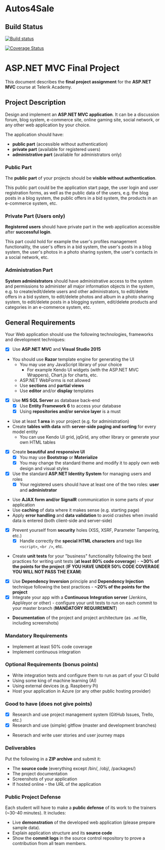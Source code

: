 # Autos4Sale
## Build Status
[![Build status](https://ci.appveyor.com/api/projects/status/oc79c9qrcxtipfhq?svg=true)](https://ci.appveyor.com/project/shopOFF/autos4sale)

[![Coverage Status](https://coveralls.io/repos/github/shopOFF/Autos4Sale/badge.svg?branch=master)](https://coveralls.io/github/shopOFF/Autos4Sale?branch=master)

# ASP.NET MVC Final Project

This document describes the **final project assignment** for the **ASP.NET MVC** course at Telerik Academy.

## Project Description

Design and implement an **ASP.NET MVC application**. It can be a discussion forum, blog system, e-commerce site, online gaming site, social network, or any other web application by your choice.

The application should have:
* **public part** (accessible without authentication)
* **private part** (available for registered users)
* **administrative part** (available for administrators only)

### Public Part

The **public part** of your projects should be **visible without authentication**.

This public part could be the application start page, the user login and user registration forms, as well as the public data of the users, e.g. the blog posts in a blog system, the public offers in a bid system, the products in an e-commerce system, etc.

### Private Part (Users only)

**Registered users** should have private part in the web application accessible after **successful login**.

This part could hold for example the user's profiles management functionality, the user's offers in a bid system, the user's posts in a blog system, the user's photos in a photo sharing system, the user's contacts in a social network, etc.

### Administration Part

**System administrators** should have administrative access to the system and permissions to administer all major information objects in the system, e.g. to create/edit/delete users and other administrators, to edit/delete offers in a bid system, to edit/delete photos and album in a photo sharing system, to edit/delete posts in a blogging system, edit/delete products and categories in an e-commerce system, etc.
## General Requirements

Your Web application should use the following technologies, frameworks and development techniques:
* [x] Use **ASP.NET MVC** and **Visual Studio 2015**
* You should use **Razor** template engine for generating the UI
	* You may use any JavaScript library of your choice
		* For example Kendo UI widgets (with the ASP.NET MVC Wrappers), Chart.js for charts, etc.
	* ASP.NET WebForms is not allowed
	* Use **sections** and **partial views**
	* Use **editor** and/or **display** templates
* [x] Use **MS SQL Server** as database back-end
	* [x] Use **Entity Framework 6** to access your database
	* [x] Using **repositories and/or service layer** is a must
* Use at least **1 area** in your project (e.g. for administration)
* Create **tables with data** with **server-side paging and sorting** for every model entity
	* You can use Kendo UI grid, jqGrid, any other library or generate your own HTML tables
* [x] Create **beautiful and responsive UI**
	* [x] You may use **Bootstrap** or **Materialize**
	* [x] You may change the standard theme and modify it to apply own web design and visual styles
* [x] Use the standard **ASP.NET Identity System** for managing users and roles
	* [x] Your registered users should have at least one of the two roles: **user** and **administrator**
* Use **AJAX form and/or SignalR** communication in some parts of your application
* Use **caching** of data where it makes sense (e.g. starting page)
* Apply **error handling** and **data validation** to avoid crashes when invalid data is entered (both client-side and server-side)
* [x] Prevent yourself from **security** holes (XSS, XSRF, Parameter Tampering, etc.)
	* [x] Handle correctly the **special HTML characters** and tags like `<script>`, `<br />`, etc.
* Create **unit tests** for your "business" functionality following the best practices for writing unit tests (**at least 80% code coverage**) - **~30% of the points for the project** (**IF YOU HAVE UNDER 50% CODE COVERAGE YOU WILL NOT PASS THE EXAM**)
* [x] Use **Dependency Inversion** principle and **Dependency Injection** technique following the best practices - **~20% of the points for the project**
* [x] Integrate your app with a **Continuous Integration server** (Jenkins, AppVeyor or other) - configure your unit tests to run on each commit to your master branch (**MANDATORY REQUIREMENT**)
* **Documentation** of the project and project architecture (as `.md` file, including screenshots)

### Mandatory Requirements

- Implement at least 50% code coverage
- Implement continuous integration

### Optional Requirements (bonus points)

* Write integration tests and configure them to run as part of your CI build
* Using some king of machine learning (AI)
* Using external devices (e.g. Raspberry Pi)
* Host your application in Azure (or any other public hosting provider)

### Good to have (does not give points)
* [x] Research and use project management system (GitHub Issues, Trello, etc.)
* [x] Research and use (simple) gitflow (master and development branches)
* Reserach and write user stories and user journey maps

### Deliverables

Put the following in a **ZIP archive** and submit it:
* The **source code** (everything except /bin/, /obj/, /packages/)
* The project documentation
* Screenshots of your application
* If hosted online - the URL of the application

### Public Project Defense

Each student will have to make a **public defense** of its work to the trainers (~30-40 minutes). It includes:
* Live **demonstration** of the developed web application (please prepare sample data).
* Explain application structure and its **source code**
* Show the **commit logs** in the source control repository to prove a contribution from all team members.